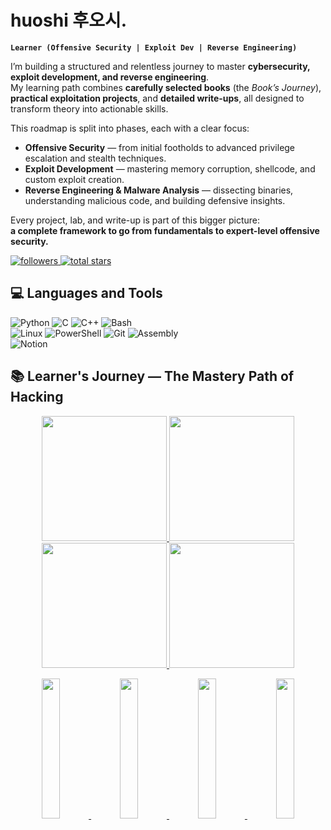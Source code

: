 # huoshi 후오시.

**`Learner (Offensive Security | Exploit Dev | Reverse Engineering)`**

I’m building a structured and relentless journey to master **cybersecurity, exploit development, and reverse engineering**.  
My learning path combines **carefully selected books** (the *Book’s Journey*), **practical exploitation projects**, and **detailed write-ups**, all designed to transform theory into actionable skills.

This roadmap is split into phases, each with a clear focus:

- **Offensive Security** — from initial footholds to advanced privilege escalation and stealth techniques.  
- **Exploit Development** — mastering memory corruption, shellcode, and custom exploit creation.  
- **Reverse Engineering & Malware Analysis** — dissecting binaries, understanding malicious code, and building defensive insights.

Every project, lab, and write-up is part of this bigger picture:  
**a complete framework to go from fundamentals to expert-level offensive security.**

<p align="left">
  <a href="https://github.com/huosh1?tab=followers">
    <img alt="followers" title="Follow me on Github" src="https://custom-icon-badges.demolab.com/github/followers/huosh1?color=000000&labelColor=ffffff&style=for-the-badge&logo=person-add&label=FOLLOW&logoColor=444444"/>
  </a>
  <a href="https://github.com/huosh1?tab=repositories&sort=stargazers">
    <img alt="total stars" title="Total stars on GitHub" src="https://custom-icon-badges.demolab.com/github/stars/huosh1?color=000000&style=for-the-badge&labelColor=ffffff&logo=star&logoColor=555555&label=STARS"/>
  </a>
</p>



## 💻 Languages and Tools
<!-- Badges from https://github.com/Ileriayo/markdown-badges -->

![Python](https://img.shields.io/badge/python-3670A0?style=for-the-badge&logo=python&logoColor=ffdd54)
![C](https://img.shields.io/badge/c-%2300599C.svg?style=for-the-badge&logo=c&logoColor=white)
![C++](https://img.shields.io/badge/c++-%2300599C.svg?style=for-the-badge&logo=cplusplus&logoColor=white)
![Bash](https://img.shields.io/badge/bash-%23121011.svg?style=for-the-badge&logo=gnu-bash&logoColor=white)<br/>
![Linux](https://img.shields.io/badge/linux-%23FCC624.svg?style=for-the-badge&logo=linux&logoColor=black)
![PowerShell](https://img.shields.io/badge/powershell-%235391FE.svg?style=for-the-badge&logo=powershell&logoColor=white)
![Git](https://img.shields.io/badge/git-%23F05033.svg?style=for-the-badge&logo=git&logoColor=white)
![Assembly](https://img.shields.io/badge/assembly-%23000000.svg?style=for-the-badge&logo=amd&logoColor=white)<br/>
![Notion](https://img.shields.io/badge/Notion-%23000000.svg?style=for-the-badge&logo=notion&logoColor=white)

## 📚 Learner's Journey — The Mastery Path of Hacking
<p align="center">
  <a href="https://github.com/huosh1/books-journey">
    <img src="https://github.com/user-attachments/assets/dd28b3c1-cc07-4194-af2a-034c684ff5ad" height="200px" style="margin: 0px; transition: transform 0.3s;" onmouseover="this.style.transform='scale(1.12)'" onmouseout="this.style.transform='scale(1)'" />
  </a>
  <a href="https://github.com/huosh1/exploit-mastery">
    <img src="https://github.com/user-attachments/assets/246f4b1e-3d66-4be8-9c53-369ba3611d33" height="200px" style="margin: 0px; transition: transform 0.3s;" onmouseover="this.style.transform='scale(1.12)'" onmouseout="this.style.transform='scale(1)'" />
  </a>
  <a href="https://github.com/huosh1/python-mastery">
    <img src="https://github.com/user-attachments/assets/93cbae41-a245-41a4-a005-698fbd94cbd3" height="200px" style="margin: 0px; transition: transform 0.3s;" onmouseover="this.style.transform='scale(1.12)'" onmouseout="this.style.transform='scale(1)'" />
  </a>
  <a href="https://github.com/huosh1/cybersecurity-writeups">
    <img src="https://github.com/user-attachments/assets/f6b1fe00-9c81-413e-a304-05132cbc89a1" height="200px" style="margin: 0 00px; transition: transform 0.3s;" onmouseover="this.style.transform='scale(1.5)'" onmouseout="this.style.transform='scale(1)'" />
  </a>
</p>



<p align="center">
  <a href="https://github.com/huosh1/books-journey">
  <img src="https://denvercoder1-github-readme-stats.vercel.app/api/pin/?username=huosh1&repo=books-journey&bg_color=000000&title_color=00CFFF&text_color=CFCFCF&icon_color=00E5FF&show_icons=true&hide_border=false" width="24%" style="margin: 0px; transition: transform 0.3s;" onmouseover="this.style.transform='scale(1.12)'" onmouseout="this.style.transform='scale(1)'" />
</a>

  <a href="https://github.com/huosh1/exploit-mastery">
    <img src="https://denvercoder1-github-readme-stats.vercel.app/api/pin/?username=huosh1&repo=exploit-mastery&bg_color=FFFFFF&title_color=000000&text_color=000000&icon_color=000000&show_icons=true&hide_border=false" width="24%" style="margin: 0px; transition: transform 0.3s;" onmouseover="this.style.transform='scale(1.12)'" onmouseout="this.style.transform='scale(1)'" />
  </a>
  <a href="https://github.com/huosh1/python-mastery">
    <img src="https://denvercoder1-github-readme-stats.vercel.app/api/pin/?username=huosh1&repo=python-mastery&bg_color=FFFFFF&title_color=000000&text_color=000000&icon_color=000000&show_icons=true&hide_border=false" width="24%" style="margin: 0px; transition: transform 0.3s;" onmouseover="this.style.transform='scale(1.12)'" onmouseout="this.style.transform='scale(1)'" />
  </a>
  <a href="https://github.com/huosh1/cybersecurity-writeups">
    <img src="https://denvercoder1-github-readme-stats.vercel.app/api/pin/?username=huosh1&repo=cybersecurity-writeups&bg_color=FFFFFF&title_color=000000&text_color=000000&icon_color=000000&show_icons=true&hide_border=false" width="24%" style="margin: 0px; transition: transform 0.3s;" onmouseover="this.style.transform='scale(1.12)'" onmouseout="this.style.transform='scale(1)'" />
  </a>
</p>
